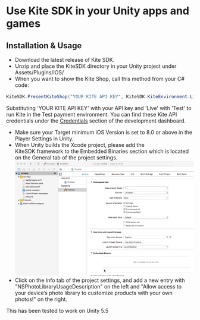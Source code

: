 # Use Kite SDK in your Unity apps and games

## Installation & Usage

 - Download the latest release of Kite SDK.
 - Unzip and place the KiteSDK directory in your Unity project under Assets/Plugins/iOS/
 - When you want to show the Kite Shop, call this method from your C# code:
 ```cs
 KiteSDK.PresentKiteShop("YOUR KITE API KEY", KiteSDK.KiteEnvironment.Live);
 ```
 Substituting 'YOUR KITE API KEY' with your API key and 'Live' with 'Test' to run Kite in the Test payment environment. You can find these Kite API credentials under the [Credentials](https://www.kite.ly/accounts/credentials/) section of the development dashboard.
 - Make sure your Target minimum iOS Version is set to 8.0 or above in the Player Settings in Unity.
 - When Unity builds the Xcode project, please add the KiteSDK.framework to the Embedded Binaries section which is located on the General tab of the project settings.
![Add Kite.framework to Embedded Binaries ](add_framework.gif)
- Click on the Info tab of the project settings, and add a new entry with "NSPhotoLibraryUsageDescription" on the left and "Allow access to your device’s photo library to customize products with your own photos!" on the right.

This has been tested to work on Unity 5.5

